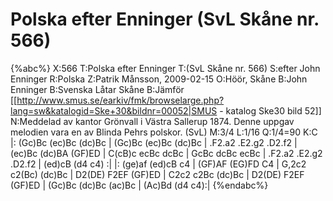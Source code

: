 # Polska efter Enninger (SvL Skåne nr. 566)

{%abc%}
X:566
T:Polska efter Enninger
T:(SvL Skåne nr. 566)
S:efter John Enninger
R:Polska
Z:Patrik Månsson, 2009-02-15
O:Höör, Skåne
B:John Enninger
B:Svenska Låtar Skåne
B:Jämför [[http://www.smus.se/earkiv/fmk/browselarge.php?lang=sw&katalogid=Ske+30&bildnr=00052|SMUS - katalog Ske30 bild 52]]
N:Meddelad av kantor Grönvall i Västra Sallerup 1874. Denne uppgav melodien vara en av Blinda Pehrs polskor. (SvL)
M:3/4
L:1/16
Q:1/4=90
K:C
|: (Gc)Bc (ec)Bc (dc)Bc | (Gc)Bc (ec)Bc (dc)Bc |
.F2.a2 .E2.g2 .D2.f2 | (ec)Bc (dc)BA (GF)ED | C(cB)c ecBc dcBc |
GcBc dcBc ecBc | .F2.a2 .E2.g2 .D2.f2 | (ed)cB (d4 c4) :|
|: (ge)af (ed)cB c4 | (GF)AF (EG)FD C4 |
G,2c2 c2(Bc) (dc)Bc | D2(DE) F2EF (GF)ED | C2c2 c2Bc (dc)Bc |
D2(DE) F2EF (GF)ED | (Gc)Bc (dc)Bc (ac)Bc | (Ac)Bd (d4 c4):|
{%endabc%}
